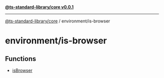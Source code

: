 [**@ts-standard-library/core v0.0.1**](../../README.md)

***

[@ts-standard-library/core](../../modules.md) / environment/is-browser

# environment/is-browser

## Functions

- [isBrowser](functions/isBrowser.md)
